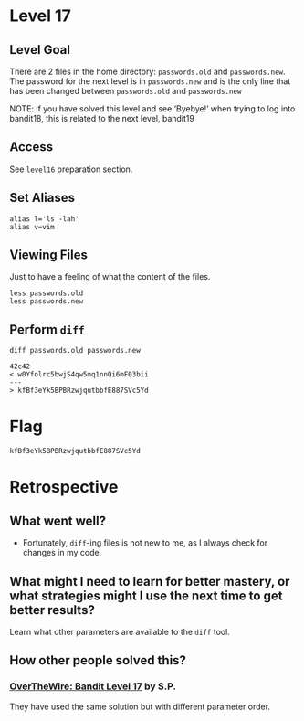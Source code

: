 # Level 17

## Level Goal
There are 2 files in the home directory: `passwords.old` and `passwords.new`. The
password for the next level is in `passwords.new` and is the only line that has
been changed between `passwords.old` and `passwords.new`

NOTE: if you have solved this level and see ‘Byebye!’ when trying to log into bandit18, this is related to the next level, bandit19

## Access
See `level16` preparation section.

## Set Aliases
```
alias l='ls -lah'
alias v=vim
```

## Viewing Files
Just to have a feeling of what the content of the files.
```
less passwords.old
less passwords.new
```

## Perform `diff`
```
diff passwords.old passwords.new

42c42
< w0Yfolrc5bwjS4qw5mq1nnQi6mF03bii
---
> kfBf3eYk5BPBRzwjqutbbfE887SVc5Yd

```

# Flag
```
kfBf3eYk5BPBRzwjqutbbfE887SVc5Yd
```

# Retrospective

## What went well?
* Fortunately, `diff`-ing files is not new to me, as I always check for changes in my code.

## What might I need to learn for better mastery, or what strategies might I use the next time to get better results?
Learn what other parameters are available to the `diff` tool.

## How other people solved this?

### [OverTheWire: Bandit Level 17](https://medium.com/@secttp/overthewire-bandit-level-17-3b32603ee3b0) by S.P.

They have used the same solution but with different parameter order.

